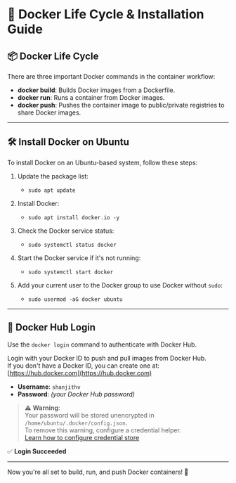 # 🐳 Docker Life Cycle & Installation Guide

## 📦 Docker Life Cycle

There are three important Docker commands in the container workflow:

- **docker build**: Builds Docker images from a Dockerfile.
- **docker run**: Runs a container from Docker images.
- **docker push**: Pushes the container image to public/private registries to share Docker images.

---

## 🛠️ Install Docker on Ubuntu

To install Docker on an Ubuntu-based system, follow these steps:

1. Update the package list:
   - `sudo apt update`

2. Install Docker:
   - `sudo apt install docker.io -y`

3. Check the Docker service status:
   - `sudo systemctl status docker`

4. Start the Docker service if it's not running:
   - `sudo systemctl start docker`

5. Add your current user to the Docker group to use Docker without `sudo`:
   - `sudo usermod -aG docker ubuntu`

---

## 🔐 Docker Hub Login

Use the `docker login` command to authenticate with Docker Hub.

Login with your Docker ID to push and pull images from Docker Hub.  
If you don't have a Docker ID, you can create one at: [https://hub.docker.com](https://hub.docker.com)

- **Username**: `shanjithv`
- **Password**: *(your Docker Hub password)*

> ⚠️ **Warning**:  
> Your password will be stored unencrypted in `/home/ubuntu/.docker/config.json`.  
> To remove this warning, configure a credential helper.  
> [Learn how to configure credential store](https://docs.docker.com/engine/reference/commandline/login/#credentials-store)

✅ **Login Succeeded**

---

Now you're all set to build, run, and push Docker containers! 🚀
